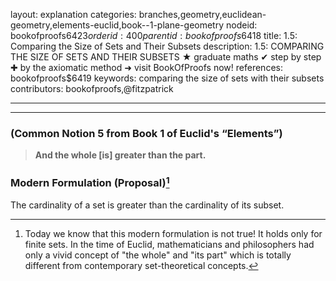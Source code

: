 layout: explanation
categories: branches,geometry,euclidean-geometry,elements-euclid,book--1-plane-geometry
nodeid: bookofproofs$6423
orderid: 400
parentid: bookofproofs$6418
title: 1.5: Comparing the Size of Sets and Their Subsets
description: 1.5: COMPARING THE SIZE OF SETS AND THEIR SUBSETS ★ graduate maths ✔ step by step ✚ by the axiomatic method ➜ visit BookOfProofs now!
references: bookofproofs$6419
keywords: comparing the size of sets with their subsets
contributors: bookofproofs,@fitzpatrick

---


---

### (Common Notion 5 from Book 1 of Euclid's “Elements”)

> __And the whole [is] greater than the part.__

### Modern Formulation (Proposal)[^1]

The cardinality of a set is greater than the cardinality of its subset.

[^1]: Today we know that this modern formulation is not true! It holds only for finite sets. In the time of Euclid, mathematicians and philosophers had only a vivid concept of "the whole" and "its part" which is totally different from contemporary set-theoretical concepts.
